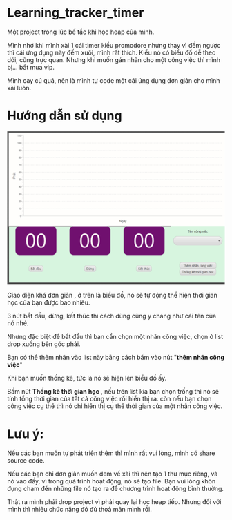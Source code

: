 # Learning_tracker_timer

 Một project trong lúc bế tắc khi học heap của mình. 

Mình nhớ khi mình xài 1 cái timer kiểu promodore nhưng thay vì đếm ngược thì cái ứng dụng này đếm xuôi, mình rất thích. Kiểu nó có biểu đồ dễ theo dõi, cũng trực quan. Nhưng khi muốn gán nhãn cho một công việc thì mình bị... bắt mua vip. 

Mình cay cú quá, nên là mình tự code một cái ứng dụng đơn giản cho mình xài luôn.

# Hướng dẫn sử dụng

![](https://github.com/cheaterdxd/Learning_tracker_timer/blob/master/DemoApp.png)

Giao diện khá đơn giản , ở trên là biểu đồ, nó sẽ tự động thể hiện thời gian học của bạn được bao nhiêu. 

3 nút bắt đầu, dừng, kết thúc thì cách dùng cũng y chang như cái tên của nó nhé.

Nhưng đặc biệt để bắt đầu thì bạn cần chọn một nhãn công việc, chọn ở list drop xuống bên góc phải. 

Bạn có thể thêm nhãn vào list này bằng cách bấm vào nút "**thêm nhãn công việc**"



Khi bạn muốn thống kê, tức là nó sẽ hiện lên biểu đồ ấy. 

Bấm nút **Thống kê thời gian học** , nếu trên list kia bạn chọn trống thì nó sẽ tính tổng thời gian của tất cả công việc rồi hiển thị ra. còn nếu bạn chọn công việc cụ thể thì nó chỉ hiển thị cụ thể thời gian của một nhãn công việc. 



# Lưu ý:

Nếu các bạn muốn tự phát triển thêm thì mình rất vui lòng, mình có share source code.

Nếu các bạn chỉ đơn giản muốn đem về xài thì nên tạo 1 thư mục riêng, và nó vào đấy, vì trong quá trình hoạt động, nó sẽ tạo file. Bạn vui lòng khôn đụng chạm đến những file nó tạo ra để chương trình hoạt động bình thường. 

Thật ra mình phải drop project vì phải quay lại học heap tiếp. Nhưng đối với mình thì nhiêu chức năng đó đủ thoả mãn mình rồi. 
